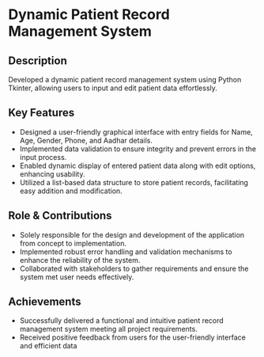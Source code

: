 # Dynamic Patient Record Management System

## Description
Developed a dynamic patient record management system using Python Tkinter, allowing users to input and edit patient data effortlessly.

## Key Features
- Designed a user-friendly graphical interface with entry fields for Name, Age, Gender, Phone, and Aadhar details.
- Implemented data validation to ensure integrity and prevent errors in the input process.
- Enabled dynamic display of entered patient data along with edit options, enhancing usability.
- Utilized a list-based data structure to store patient records, facilitating easy addition and modification.

## Role & Contributions
- Solely responsible for the design and development of the application from concept to implementation.
- Implemented robust error handling and validation mechanisms to enhance the reliability of the system.
- Collaborated with stakeholders to gather requirements and ensure the system met user needs effectively.

## Achievements
- Successfully delivered a functional and intuitive patient record management system meeting all project requirements.
- Received positive feedback from users for the user-friendly interface and efficient data
